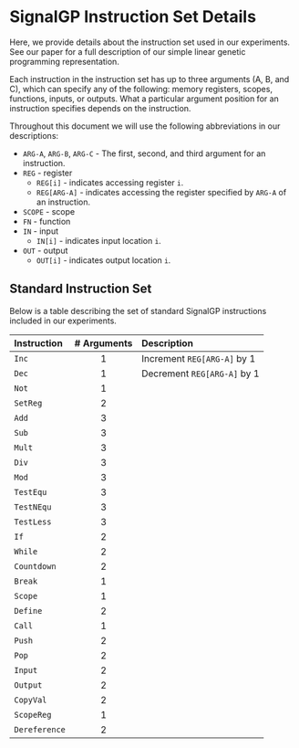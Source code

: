 
# SignalGP Instruction Set Details

Here, we provide details about the instruction set used in our experiments. See
our paper for a full description of our simple linear genetic programming representation.

Each instruction in the instruction set has up to three arguments (A, B, and C), 
which can specify any of the following: memory registers, scopes, functions, inputs,
or outputs. What a particular argument position for an instruction specifies depends
on the instruction.

Throughout this document we will use the following abbreviations in our descriptions:

- `ARG-A`, `ARG-B`, `ARG-C` - The first, second, and third argument for an instruction.
- `REG` - register
  - `REG[i]` - indicates accessing register `i`.
  - `REG[ARG-A]` - indicates accessing the register specified by `ARG-A` of an instruction.
- `SCOPE` - scope 
- `FN` - function
- `IN` - input
  - `IN[i]` - indicates input location `i`.
- `OUT` - output
  - `OUT[i]` - indicates output location `i`.

## Standard Instruction Set

Below is a table describing the set of standard SignalGP instructions included in our experiments.

| Instruction | # Arguments | Description |
| :---        | :---:       | :---        |
| `Inc`       | 1           | Increment `REG[ARG-A]` by 1 |
| `Dec`       | 1           | Decrement `REG[ARG-A]` by 1 |
| `Not`       | 1           | |
| `SetReg`    | 2           | |
| `Add`       | 3           | |
| `Sub`       | 3           | |
| `Mult`      | 3           | |
| `Div`       | 3           | |
| `Mod`       | 3           | |
| `TestEqu`   | 3           | |
| `TestNEqu`  | 3           | |
| `TestLess`  | 3           | |
| `If`        | 2           | |
| `While`     | 2           | |
| `Countdown` | 2           | |
| `Break`     | 1           | |
| `Scope`     | 1           | |
| `Define`    | 2           | |
| `Call`      | 1           | |
| `Push`      | 2           | |
| `Pop`       | 2           | |
| `Input`     | 2           | |
| `Output`    | 2           | |
| `CopyVal`   | 2           | |
| `ScopeReg`  | 1           | |
| `Dereference`| 2          | |




























